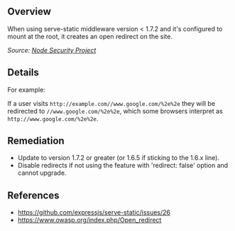 ## Overview

When using serve-static middleware version < 1.7.2 and it's configured to mount at the root, it creates an open redirect on the site.

_Source: [Node Security Project](https://nodesecurity.io/advisories/35)_

## Details

For example:

If a user visits `http://example.com//www.google.com/%2e%2e` they will be redirected to `//www.google.com/%2e%2e`, which some browsers interpret as `http://www.google.com/%2e%2e`.

## Remediation

  * Update to version 1.7.2 or greater (or 1.6.5 if sticking to the 1.6.x line).
  * Disable redirects if not using the feature with 'redirect: false' option and cannot upgrade.

## References

- https://github.com/expressjs/serve-static/issues/26
- https://www.owasp.org/index.php/Open_redirect
